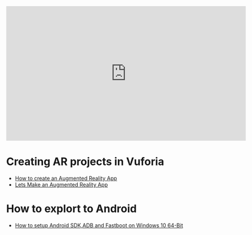 <iframe src="https://player.vimeo.com/video/262466226?loop=1&color=fa0511&title=0&byline=0&portrait=0" width="640" height="360" frameborder="0" webkitallowfullscreen mozallowfullscreen allowfullscreen></iframe>

# Creating AR projects in Vuforia
- [How to create an Augmented Reality App](https://www.youtube.com/watch?v=MtiUx_szKbI)
- [Lets Make an Augmented Reality App](https://www.youtube.com/watch?v=khavGQ7Dy3c)

# How to explort to Android
- [How to setup Android SDK,ADB and Fastboot on Windows 10 64-Bit](https://www.youtube.com/watch?v=nEA8OFSS2nA)
